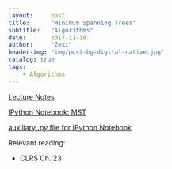 ```yaml
---
layout:     post
title:      "Minimum Spanning Trees"
subtitle:   "Algorithms"
date:       2017-11-18
author:     "Zexi"
header-img: "img/post-bg-digital-native.jpg"
catalog: true
tags:
    - Algorithms
---
```


[Lecture Notes](https://zexihan.com/blog/docs/algorithms/CS161Lecture14.pdf)

[IPython Notebook: MST](https://zexihan.com/blog/docs/algorithms/lecture15_mst.html)

[auxiliary .py file for IPython Notebook](https://zexihan.com/blog/docs/algorithms/graphStuff2.py)

Relevant reading:

* CLRS Ch. 23